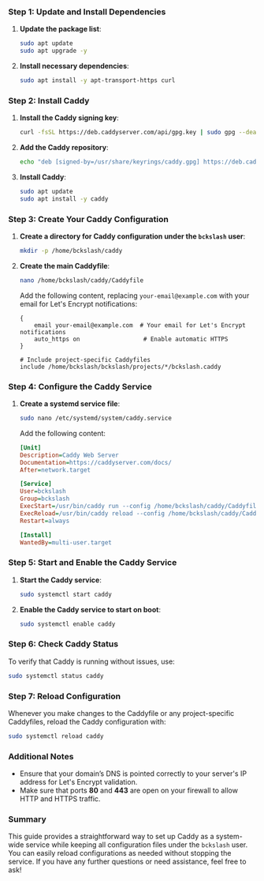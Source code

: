 ### Step 1: Update and Install Dependencies

1. **Update the package list**:

   ```bash
   sudo apt update
   sudo apt upgrade -y
   ```

2. **Install necessary dependencies**:

   ```bash
   sudo apt install -y apt-transport-https curl
   ```

### Step 2: Install Caddy

1. **Install the Caddy signing key**:

   ```bash
   curl -fsSL https://deb.caddyserver.com/api/gpg.key | sudo gpg --dearmor -o /usr/share/keyrings/caddy.gpg
   ```

2. **Add the Caddy repository**:

   ```bash
   echo "deb [signed-by=/usr/share/keyrings/caddy.gpg] https://deb.caddyserver.com/ubuntu/ focal main" | sudo tee /etc/apt/sources.list.d/caddy.list
   ```

3. **Install Caddy**:

   ```bash
   sudo apt update
   sudo apt install -y caddy
   ```

### Step 3: Create Your Caddy Configuration

1. **Create a directory for Caddy configuration under the `bckslash` user**:

   ```bash
   mkdir -p /home/bckslash/caddy
   ```

2. **Create the main Caddyfile**:

   ```bash
   nano /home/bckslash/caddy/Caddyfile
   ```

   Add the following content, replacing `your-email@example.com` with your email for Let's Encrypt notifications:

   ```caddyfile
   {
       email your-email@example.com  # Your email for Let's Encrypt notifications
       auto_https on                  # Enable automatic HTTPS
   }

   # Include project-specific Caddyfiles
   include /home/bckslash/bckslash/projects/*/bckslash.caddy
   ```

### Step 4: Configure the Caddy Service

1. **Create a systemd service file**:

   ```bash
   sudo nano /etc/systemd/system/caddy.service
   ```

   Add the following content:

   ```ini
   [Unit]
   Description=Caddy Web Server
   Documentation=https://caddyserver.com/docs/
   After=network.target

   [Service]
   User=bckslash
   Group=bckslash
   ExecStart=/usr/bin/caddy run --config /home/bckslash/caddy/Caddyfile --adapter caddyfile
   ExecReload=/usr/bin/caddy reload --config /home/bckslash/caddy/Caddyfile --adapter caddyfile
   Restart=always

   [Install]
   WantedBy=multi-user.target
   ```

### Step 5: Start and Enable the Caddy Service

1. **Start the Caddy service**:

   ```bash
   sudo systemctl start caddy
   ```

2. **Enable the Caddy service to start on boot**:

   ```bash
   sudo systemctl enable caddy
   ```

### Step 6: Check Caddy Status

To verify that Caddy is running without issues, use:

```bash
sudo systemctl status caddy
```

### Step 7: Reload Configuration

Whenever you make changes to the Caddyfile or any project-specific Caddyfiles, reload the Caddy configuration with:

```bash
sudo systemctl reload caddy
```

### Additional Notes

- Ensure that your domain’s DNS is pointed correctly to your server's IP address for Let's Encrypt validation.
- Make sure that ports **80** and **443** are open on your firewall to allow HTTP and HTTPS traffic.

### Summary

This guide provides a straightforward way to set up Caddy as a system-wide service while keeping all configuration files under the `bckslash` user. You can easily reload configurations as needed without stopping the service. If you have any further questions or need assistance, feel free to ask!
